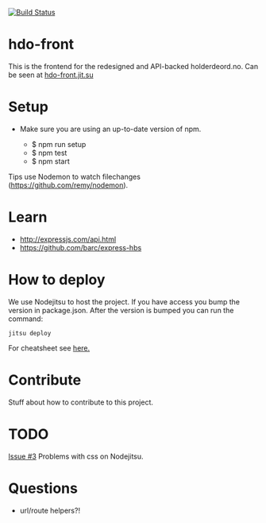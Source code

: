 [![Build Status](https://travis-ci.org/holderdeord/hdo-front.png?branch=master)](https://travis-ci.org/holderdeord/hdo-front)
# hdo-front

This is the frontend for the redesigned and API-backed holderdeord.no.
Can be seen at [hdo-front.jit.su](http://hdo-front.jit.su/)

# Setup

* Make sure you are using an up-to-date version of npm.

    - $ npm run setup
    - $ npm test
    - $ npm start

Tips use Nodemon to watch filechanges (https://github.com/remy/nodemon).

# Learn

* http://expressjs.com/api.html
* https://github.com/barc/express-hbs

# How to deploy

We use Nodejitsu to host the project.
If you have access you bump the version in package.json.
After the version is bumped you can run the command:

    jitsu deploy

For cheatsheet see [here.](http://cheatsheet.nodejitsu.com/)

# Contribute

Stuff about how to contribute to this project.

# TODO

[Issue #3](https://github.com/holderdeord/hdo-front/issues/3) Problems with css on Nodejitsu.
# Questions

* url/route helpers?!
